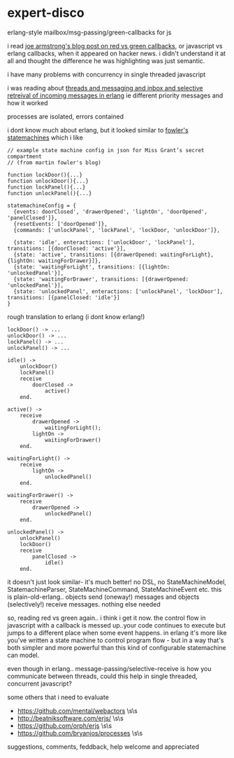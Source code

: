# expert-disco
erlang-style mailbox/msg-passing/green-callbacks for js

i read [joe armstrong's blog post on red vs green callbacks](http://joearms.github.io/2013/04/02/Red-and-Green-Callbacks.html), or javascript vs erlang callbacks, when it appeared on hacker news. i didn't understand it at all and thought the difference he was highlighting was just semantic.

i have many problems with concurrency in single threaded javascript

i was reading about [threads and messaging and inbox and selective retreival of incoming messages in erlang](http://ndpar.blogspot.co.uk/2010/11/erlang-explained-selective-receive.html) ie different priority messages and how it worked

processes are isolated, errors contained

i dont know much about erlang, but it looked similar to [fowler's statemachines](http://www.informit.com/articles/article.aspx?p=1592379) which i like

```
// example state machine config in json for Miss Grant’s secret compartment
// (from martin fowler's blog)

function lockDoor(){...}
function unlockDoor(){...}
function lockPanel(){...}
function unlockPanel(){...}

statemachineConfig = {
  {events: doorClosed', 'drawerOpened', 'lightOn', 'doorOpened', 'panelClosed']},
  {resetEvents: ['doorOpened']},
  {commands: ['unlockPanel', 'lockPanel', 'lockDoor, 'unlockDoor']},
 	
  {state: 'idle', enteractions: ['unlockDoor', 'lockPanel'], transitions: [{doorClosed: 'active'}],
  {state: 'active', transitions: [{drawerOpened: waitingForLight}, {lightOn: waitingForDrawer}]},
  {state: 'waitingForLight', transitions: [{lightOn: 'unlockedPanel'}],
  {state: 'waitingForDrawer', transitions: [{drawerOpened: 'unlockedPanel'}],
  {state: 'unlockedPanel', enteractions: ['unlockPanel', 'lockDoor'], transitions: [{panelClosed: 'idle'}]
}
```
rough translation to erlang (i dont know erlang!)

```
lockDoor() -> ...
unlockDoor() -> ...
lockPanel() -> ...
unlockPanel() -> ...

idle() ->
    unlockDoor()
    lockPanel()
    receive
        doorClosed ->
            active()
    end.
    
active() ->
    receive
        drawerOpened ->
            waitingForLight();
        lightOn ->
            waitingForDrawer()
    end.
    
waitingForLight() ->
    receive
        lightOn ->
            unlockedPanel()
    end.    
    
waitingForDrawer() ->
    receive
        drawerOpened ->
            unlockedPanel()
    end.    
    
unlockedPanel() ->
    unlockPanel()
    lockDoor()
    receive
        panelClosed ->
            idle()
    end.     
```

it doesn't just look similar- it's much better!
no DSL, no StateMachineModel, StatemachineParser, StateMachineCommand, StateMachineEvent etc. this is plain-old-erlang.. objects send (oneway!) messages and objects (selectively!) receive messages. nothing else needed

so, reading red vs green again.. i think i get it now. the control flow in javascript with a callback is messed up..your code continues to execute but jumps to a different place when some event happens.  in erlang it's  more like you've written a state machine to control program flow - but in a way that's both simpler and more powerful than  this kind of configurable statemachine can model.

even though in erlang.. message-passing/selective-receive is how you communicate between threads, could this help in single threaded, concurrent javascript?

some others that i need to evaluate
*  https://github.com/mental/webactors \s\s
*  http://beatniksoftware.com/erjs/ \s\s
*  https://github.com/orph/erjs \s\s
*  https://github.com/bryanjos/processes \s\s


suggestions, comments, feddback, help welcome and appreciated


